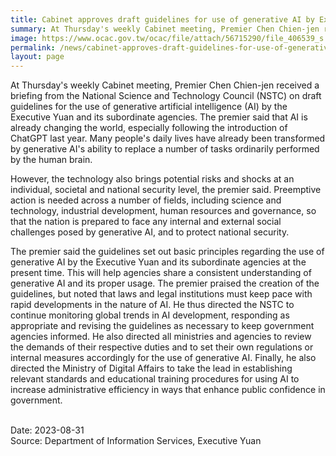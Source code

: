 ```yaml
---
title: Cabinet approves draft guidelines for use of generative AI by Executive Yuan and its subordinate agencies
summary: At Thursday's weekly Cabinet meeting, Premier Chen Chien-jen received a briefing from the National Science and Technology Council (NSTC) on draft guidelines for the use of generative artificial intelligence (AI) by the Executive Yuan and its subordinate agencies. 
image: https://www.ocac.gov.tw/ocac/file/attach/56715290/file_406539_s.jpg
permalink: /news/cabinet-approves-draft-guidelines-for-use-of-generative-ai-by-executive-yuan-and-its-subordinate-agencie/
layout: page
---
```

At Thursday's weekly Cabinet meeting, Premier Chen Chien-jen received a briefing from the National Science and Technology Council (NSTC) on draft guidelines for the use of generative artificial intelligence (AI) by the Executive Yuan and its subordinate agencies. The premier said that AI is already changing the world, especially following the introduction of ChatGPT last year. Many people's daily lives have already been transformed by generative AI's ability to replace a number of tasks ordinarily performed by the human brain.

However, the technology also brings potential risks and shocks at an individual, societal and national security level, the premier said. Preemptive action is needed across a number of fields, including science and technology, industrial development, human resources and governance, so that the nation is prepared to face any internal and external social challenges posed by generative AI, and to protect national security.

The premier said the guidelines set out basic principles regarding the use of generative AI by the Executive Yuan and its subordinate agencies at the present time. This will help agencies share a consistent understanding of generative AI and its proper usage. The premier praised the creation of the guidelines, but noted that laws and legal institutions must keep pace with rapid developments in the nature of AI. He thus directed the NSTC to continue monitoring global trends in AI development, responding as appropriate and revising the guidelines as necessary to keep government agencies informed. He also directed all ministries and agencies to review the demands of their respective duties and to set their own regulations or internal measures accordingly for the use of generative AI. Finally, he also directed the Ministry of Digital Affairs to take the lead in establishing relevant standards and educational training procedures for using AI to increase administrative efficiency in ways that enhance public confidence in government.

<br/>
Date: 2023-08-31
<br/> 
Source: Department of Information Services, Executive Yuan
